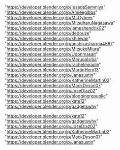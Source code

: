 "https://developer.blender.org/p/IesadaSammiya"
"https://developer.blender.org/p/Amieegibbs"
"https://developer.blender.org/p/McGybeer"
"https://developer.blender.org/p/MitsuharuNagasawa"
"https://developer.blender.org/p/jameshendrix02"
"https://developer.blender.org/p/dedouze"
"https://developer.blender.org/p/khiewan"
"https://developer.blender.org/p/anshikasharma4567"
"https://developer.blender.org/p/MitsukoMiura"
"https://developer.blender.org/p/Udonmasait"
"https://developer.blender.org/p/MarugaIsiba"
"https://developer.blender.org/p/rachelmiracle"
"https://developer.blender.org/p/MartinHero13"
"https://developer.blender.org/p/Janasustin"
"https://developer.blender.org/p/KatherineMartin02"
"https://developer.blender.org/p/MackDyson07"
"https://developer.blender.org/p/JoseDiaz02"
"https://developer.blender.org/p/bloggingrepublic"
"https://developer.blender.org/p/xate12"
"https://developer.blender.org/p/gadgetswhy"
 
"https://developer.blender.org/p/xate12"
"https://developer.blender.org/p/gadgetswhy"
"https://developer.blender.org/p/JoseDiaz02"
"https://developer.blender.org/p/KatherineMartin02"
"https://developer.blender.org/p/MackDyson07"
"https://developer.blender.org/p/Janasustin"
 
